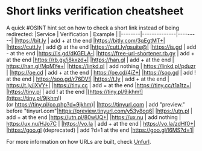 # Short links verification cheatsheet

A quick #OSINT hint set on how to check a short link instead of being redirected:
|Service | Verification | Example |
|--------|--------------|---------|
|https://bit.ly  | add + at the end |https://bitly.com/3qEgtMT+|
|https://cutt.ly | add @ at the end |https://cutt.ly/gsuite@|
|https://is.gd | add - at the end |https://is.gd/dKGELA-|
|https://free-url-shortener.rb.gy | add + at the end |https://rb.gy/i8kxzd+|
|https://han.gl | add + at the end | https://han.gl/MpMYe+|
|https://linkd.pl | add nothing | https://linkd.pl/pduzr |
|https://oe.cd | add + at the end | https://oe.cd/4iZ+|
|https://soo.gd | add ! at the end | https://soo.gd/r76DV!|
|https://t.ly | add + at the end | https://t.ly/iXVY+|
|https://tiny.cc | add = at the end |https://tiny.cc/t1a1tz=|
|https://tiny.pl | add ! at the end |[https://tiny.pl/9jkhm!](https://tiny.pl/9jkhm!) <br />(or https://tiny.pl/co.php?d=9jkhm)|
|https://tinyurl.com | add "preview." before "tinyurl.com"|https://preview.tinyurl.com/y53y8oq6|
|https://utn.pl | add + at the end |https://utn.pl/80wUQ+|
|https://ux.nu | add nothing | https://ux.nu/HJo7C |
|https://vo.la | add + at the end | https://vo.la/zdHf0+|
|https://goo.gl (deprecated) | add ?d=1 at the end |https://goo.gl/l6MS?d=1|

For more information on how URLs are built, check [Unfurl](https://dfir.blog/unfurl).
